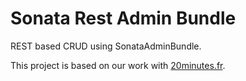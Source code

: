Sonata Rest Admin Bundle
========================

REST based CRUD using SonataAdminBundle.

This project is based on our work with [20minutes.fr](http://www.20minutes.fr).
